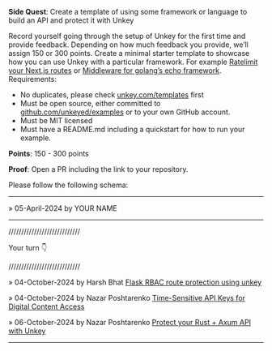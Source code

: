 **Side Quest**: Create a template of using some framework or language to build an API and protect it with Unkey

Record yourself going through the setup of Unkey for the first time and provide feedback. Depending on how much feedback you provide, we’ll assign 150 or 300 points.
Create a minimal starter template to showcase how you can use Unkey with a particular framework. For example [Ratelimit your Next.js routes](https://www.unkey.com/templates/ratelimit-nextjs) or [Middleware for golang’s echo framework](https://www.unkey.com/templates/echo-middleware).
Requirements:

- No duplicates, please check [unkey.com/templates](https://www.unkey.com/templates) first
- Must be open source, either committed to [github.com/unkeyed/examples](https://github.com/unkeyed/examples) or to your own GitHub account.
- Must be MIT licensed
- Must have a README.md including a quickstart for how to run your example.

**Points**: 150 - 300 points

**Proof**: Open a PR including the link to your repository.

Please follow the following schema:

---

» 05-April-2024 by YOUR NAME

---

////////////////////////////

Your turn 👇

////////////////////////////

» 04-October-2024 by Harsh Bhat [Flask RBAC route protection using unkey](https://github.com/harshsbhat/unkey-flask.git)

» 04-October-2024 by Nazar Poshtarenko [Time-Sensitive API Keys for Digital Content Access](https://github.com/unrenamed/unkey-pdf-view.git)

» 06-October-2024 by Nazar Poshtarenko [Protect your Rust + Axum API with Unkey](https://github.com/unrenamed/unkey-rust-axum.git)

---
